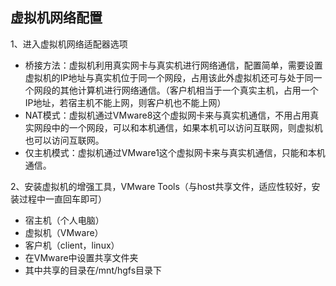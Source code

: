 ## 虚拟机网络配置

1、进入虚拟机网络适配器选项

- 桥接方法：虚拟机利用真实网卡与真实机进行网络通信，配置简单，需要设置虚拟机的IP地址与真实机位于同一个网段，占用该此外虚拟机还可与处于同一个网段的其他计算机进行网络通信。（客户机相当于一个真实主机，占用一个IP地址，若宿主机不能上网，则客户机也不能上网）
- NAT模式：虚拟机通过VMware8这个虚拟网卡来与真实机通信，不用占用真实网段中的一个网段，可以和本机通信，如果本机可以访问互联网，则虚拟机也可以访问互联网。
- 仅主机模式：虚拟机通过VMware1这个虚拟网卡来与真实机通信，只能和本机通信。

2、安装虚拟机的增强工具，VMware Tools（与host共享文件，适应性较好，安装过程中一直回车即可）

- 宿主机（个人电脑）
- 虚拟机（VMware）
- 客户机（client，linux）
- 在VMware中设置共享文件夹
- 其中共享的目录在/mnt/hgfs目录下
